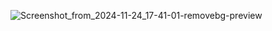 ![Screenshot_from_2024-11-24_17-41-01-removebg-preview](https://github.com/user-attachments/assets/07e7fafd-336c-4fbe-b986-0433af2f732c)
